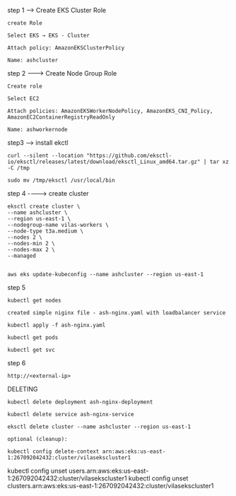 step 1 --> Create EKS Cluster Role

    create Role

    Select EKS → EKS - Cluster

    Attach policy: AmazonEKSClusterPolicy

    Name: ashcluster

step 2 ---> Create Node Group Role

    Create role

    Select EC2

    Attach policies: AmazonEKSWorkerNodePolicy, AmazonEKS_CNI_Policy, AmazonEC2ContainerRegistryReadOnly
    
    Name: ashworkernode

step3 --> install ekctl

    curl --silent --location "https://github.com/eksctl-io/eksctl/releases/latest/download/eksctl_Linux_amd64.tar.gz" | tar xz -C /tmp
    
    sudo mv /tmp/eksctl /usr/local/bin

step 4 ----> create cluster

    eksctl create cluster \
    --name ashcluster \
    --region us-east-1 \
    --nodegroup-name vilas-workers \
    --node-type t3a.medium \
    --nodes 2 \
    --nodes-min 2 \
    --nodes-max 2 \
    --managed


    aws eks update-kubeconfig --name ashcluster --region us-east-1

step 5

    kubectl get nodes

    created simple niginx file - ash-nginx.yaml with loadbalancer service

    kubectl apply -f ash-nginx.yaml

    kubectl get pods

    kubectl get svc

step 6

    http://<external-ip>


DELETING

    kubectl delete deployment ash-nginx-deployment

    kubectl delete service ash-nginx-service

    eksctl delete cluster --name ashcluster --region us-east-1

    optional (cleanup):

    kubectl config delete-context arn:aws:eks:us-east-1:267092042432:cluster/vilasekscluster1
kubectl config unset users.arn:aws:eks:us-east-1:267092042432:cluster/vilasekscluster1
kubectl config unset clusters.arn:aws:eks:us-east-1:267092042432:cluster/vilasekscluster1




